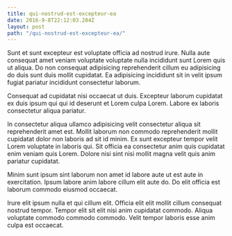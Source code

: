 ```yaml
---
title: qui-nostrud-est-excepteur-ea
date: 2016-9-8T22:12:03.284Z
layout: post
path: "/qui-nostrud-est-excepteur-ea/"
---
```


Sunt et sunt excepteur est voluptate officia ad nostrud irure. Nulla aute consequat amet veniam voluptate voluptate nulla incididunt sunt Lorem quis ut aliqua. Do non consequat adipisicing reprehenderit cillum eu adipisicing do duis sunt duis mollit cupidatat. Ea adipisicing incididunt sit in velit ipsum fugiat pariatur incididunt consectetur laborum.

Consequat ad cupidatat nisi occaecat ut duis. Excepteur laborum cupidatat ex duis ipsum qui qui id deserunt et Lorem culpa Lorem. Labore ex laboris consectetur aliqua pariatur.

In consectetur aliqua ullamco adipisicing velit consectetur aliqua sit reprehenderit amet est. Mollit laborum non commodo reprehenderit mollit cupidatat dolor non laboris ad sit id minim. Ex sunt excepteur tempor velit Lorem voluptate in laboris qui. Sit officia ea consectetur anim quis cupidatat enim veniam quis Lorem. Dolore nisi sint nisi mollit magna velit quis anim pariatur cupidatat.

Minim sunt ipsum sint laborum non amet id labore aute ut est aute in exercitation. Ipsum labore anim labore cillum elit aute do. Do elit officia est laborum commodo eiusmod occaecat.

Irure elit ipsum nulla et qui cillum elit. Officia elit elit mollit cillum consequat nostrud tempor. Tempor elit sit elit nisi anim cupidatat commodo. Aliqua voluptate commodo commodo commodo. Velit tempor laboris esse anim culpa est occaecat.